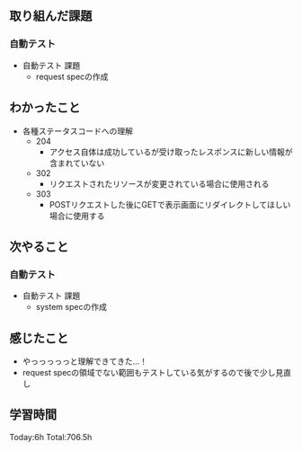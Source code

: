 ## 取り組んだ課題
### 自動テスト
- 自動テスト 課題
  - request specの作成
## わかったこと
- 各種ステータスコードへの理解
  - 204
    - アクセス自体は成功しているが受け取ったレスポンスに新しい情報が含まれていない
  - 302
    - リクエストされたリソースが変更されている場合に使用される
  - 303
    - POSTリクエストした後にGETで表示画面にリダイレクトしてほしい場合に使用する
## 次やること
### 自動テスト
- 自動テスト 課題
  - system specの作成
## 感じたこと
- やっっっっっと理解できてきた...！
- request specの領域でない範囲もテストしている気がするので後で少し見直し
## 学習時間
Today:6h Total:706.5h